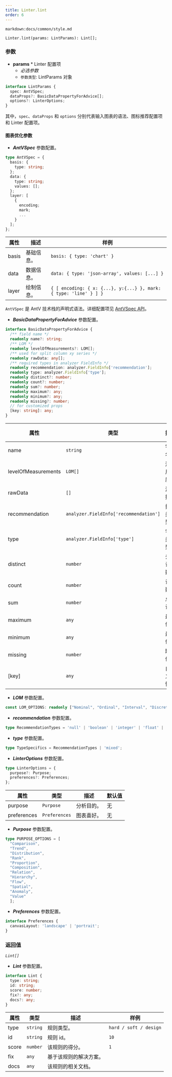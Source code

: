 ```yaml
---
title: Linter.lint
order: 6
---
```


`markdown:docs/common/style.md`

<div class='doc-md'>

```sign
Linter.lint(params: LintParams): Lint[];
```

### 参数

* **params** * Linter 配置项
  * _必选参数_
  * `参数类型`: LintParams 对象

```ts
interface LintParams {
  spec: AntVSpec;
  dataProps?: BasicDataPropertyForAdvice[];
  options?: LinterOptions;
}
```

其中，`spec`、`dataProps` 和 `options` 分别代表输入图表的语法、图标推荐配置项和 Linter 配置项。

#### 图表优化参数

* ***AntVSpec*** 参数配置。

```ts
type AntVSpec = {
  basis: { 
    type: string;
  };
  data: { 
    type: string;
    values: [];
  };
  layer: [
    { 
      encoding;
      mark;
      ...
    }
  ];
};
```

| 属性 | 描述 | 样例 |  
| ----| ---- | -----|
| basis | 基础信息。 | `basis: { type: 'chart' }` |
| data | 数据信息。 | `data: { type: 'json-array', values: [...] }` |
| layer | 绘制信息。 | `{ [ encoding: { x: {...}, y:{...} }, mark: { type: 'line' } ] }` |

`AntVSpec` 是 AntV 技术栈的声明式语法。详细配置项见 [AntVSpec API](https://github.com/antvis/antv-spec/blob/master/API.md)。

* ***BasicDataPropertyForAdvice*** 参数配置。

```ts
interface BasicDataPropertyForAdvice {
  /** field name */
  readonly name?: string;
  /** LOM */
  readonly levelOfMeasurements?: LOM[];
  /** used for split column xy series */
  readonly rawData: any[];
  /** required types in analyzer FieldInfo */
  readonly recommendation: analyzer.FieldInfo['recommendation'];
  readonly type: analyzer.FieldInfo['type'];
  readonly distinct?: number;
  readonly count?: number;
  readonly sum?: number;
  readonly maximum?: any;
  readonly minimum?: any;
  readonly missing?: number;
  // for customized props
  [key: string]: any;
}
```

| 属性 | 类型 | 描述 | 默认值 |  
| ----| ---- | ---- | -----|
| name | `string` | 字段名。 | 无 |
| levelOfMeasurements | `LOM[]` | 测量尺度。 | 无 |
| rawData | `[]` | 源数据。 | `false` |
| recommendation | `analyzer.FieldInfo['recommendation']` | 推荐类型。 | 无 |
| type | `analyzer.FieldInfo['type']` | 字段类型。 | 无 |
| distinct | `number` | 去重计数。 | 无 |
| count | `number` | 计数。 | 无 |
| sum | `number` | 总计。 | 无 |
| maximum | `any` | 最大值。 | 无 |
| minimum | `any` | 最小值。 | 无 |
| missing | `number` | 缺失值。 | 无 |
| [key] | `any` | 自定义属性。 | 无 |

* ***LOM*** 参数配置。

```ts
const LOM_OPTIONS: readonly ["Nominal", "Ordinal", "Interval", "Discrete", "Continuous", "Time"];
```

* ***recommendation*** 参数配置。

```ts
type RecommendationTypes = 'null' | 'boolean' | 'integer' | 'float' | 'date' | 'string' | 'mixed';
```

* ***type*** 参数配置。

```ts
type TypeSpecifics = RecommendationTypes | 'mixed';
```


* ***LinterOptions*** 参数配置。

```ts
type LinterOptions = {
  purpose?: Purpose;
  preferences?: Preferences;
};
```

| 属性 | 类型 | 描述 | 默认值 |  
| ----| ---- | ---- | -----|
| purpose | `Purpose` | 分析目的。 | 无 |
| preferences | `Preferences` | 图表喜好。 | 无 |

* ***Purpose*** 参数配置。

```ts
type PURPOSE_OPTIONS = [
  "Comparison", 
  "Trend", 
  "Distribution", 
  "Rank", 
  "Proportion", 
  "Composition", 
  "Relation", 
  "Hierarchy", 
  "Flow", 
  "Spatial", 
  "Anomaly", 
  "Value"
  ];
```

* ***Preferences*** 参数配置。

```ts
interface Preferences {
  canvasLayout: 'landscape' | 'portrait';
}
```


### 返回值

*`Lint[]`* 

* ***Lint*** 参数配置。

```ts
interface Lint {
  type: string;
  id: string;
  score: number;
  fix?: any;
  docs?: any;
}
```

| 属性 | 类型 | 描述 | 样例 |  
| ----| ---- | ---- | -----|
| type | `string` | 规则类型。 | `hard / soft / design` |
| id | `string` | 规则 id。 | `10` |
| score | `number` | 该规则的得分。 | `1` |
| fix | `any` | 基于该规则的解决方案。 |  |
| docs | `any` | 该规则的相关文档。 |  |


</div>
